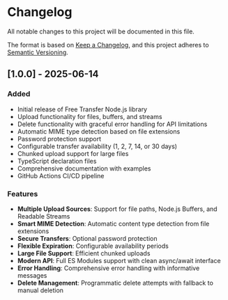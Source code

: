 # Changelog

All notable changes to this project will be documented in this file.

The format is based on [Keep a Changelog](https://keepachangelog.com/en/1.0.0/),
and this project adheres to [Semantic Versioning](https://semver.org/spec/v2.0.0.html).

## [1.0.0] - 2025-06-14

### Added
- Initial release of Free Transfer Node.js library
- Upload functionality for files, buffers, and streams
- Delete functionality with graceful error handling for API limitations
- Automatic MIME type detection based on file extensions
- Password protection support
- Configurable transfer availability (1, 2, 7, 14, or 30 days)
- Chunked upload support for large files
- TypeScript declaration files
- Comprehensive documentation with examples
- GitHub Actions CI/CD pipeline

### Features
- **Multiple Upload Sources**: Support for file paths, Node.js Buffers, and Readable Streams
- **Smart MIME Detection**: Automatic content type detection from file extensions
- **Secure Transfers**: Optional password protection
- **Flexible Expiration**: Configurable availability periods
- **Large File Support**: Efficient chunked uploads
- **Modern API**: Full ES Modules support with clean async/await interface
- **Error Handling**: Comprehensive error handling with informative messages
- **Delete Management**: Programmatic delete attempts with fallback to manual deletion
